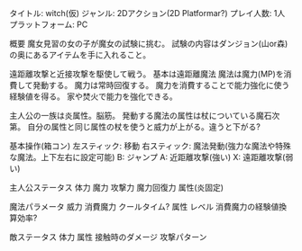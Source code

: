タイトル: witch(仮)
ジャンル: 2Dアクション(2D Platformar?)
プレイ人数: 1人
プラットフォーム: PC

概要
魔女見習の女の子が魔女の試験に挑む。
試験の内容はダンジョン(山or森)の奥にあるアイテムを手に入れること。

遠距離攻撃と近接攻撃を駆使して戦う。
基本は遠距離魔法
魔法は魔力(MP)を消費して発動する。
魔力は常時回復する。
魔力を消費することで能力強化に使う経験値を得る。
家や焚火で能力を強化できる。

主人公の一族は炎属性。脳筋。
発動する魔法の属性は杖についている魔石次第。
自分の属性と同じ属性の杖を使うと威力が上がる。違うと下がる?

基本操作(箱コン)
左スティック: 移動
右スティック: 魔法発動(強力な魔法や特殊な魔法。上下左右に設定可能)
B: ジャンプ
A: 近距離攻撃(強い)
X: 遠距離攻撃(弱い)

主人公ステータス
体力
魔力
攻撃力
魔力回復力
属性(炎固定)

魔法パラメータ
威力
消費魔力
クールタイム?
属性
レベル
消費魔力の経験値換算効率?

敵ステータス
体力
属性
接触時のダメージ
攻撃パターン